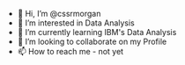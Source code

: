 - 👋 Hi, I’m @cssrmorgan
- 👀 I’m interested in Data Analysis
- 🌱 I’m currently learning IBM's Data Analysis
- 💞️ I’m looking to collaborate on my Profile
- 📫 How to reach me - not yet

<!---
cssrmorgan/cssrmorgan is a ✨ special ✨ repository because its `README.md` (this file) appears on your GitHub profile.
You can click the Preview link to take a look at your changes.
--->
